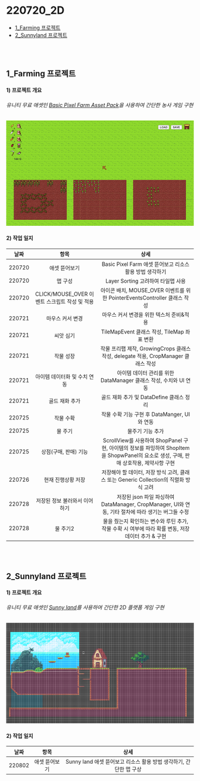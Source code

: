 # 220720_2D
- [1_Farming 프로젝트](#1_farming-프로젝트)
- [2_Sunnyland 프로젝트](#2_sunnyland-프로젝트)
<br>
<br>

## 1_Farming 프로젝트

#### 1) 프로젝트 개요

###### 유니티 무료 애셋인 [Basic Pixel Farm Asset Pack](https://assetstore.unity.com/packages/2d/characters/basic-pixel-farm-asset-pack-64192)을 사용하여 간단한 농사 게임 구현

![1_Farming 게임 화면](images/1_Farming.png)

#### 2) 작업 일지

| 날짜 | 항목 | 상세 |
| :---: | :---: | :---: |
| 220720 | 애셋 뜯어보기 | Basic Pixel Farm 애셋 뜯어보고 리소스 활용 방법 생각하기 |
| 220720 | 맵 구성 | Layer Sorting 고려하여 타일맵 사용 |
| 220720 | CLICK/MOUSE_OVER 이벤트 스크립트 작성 및 적용 | 아이콘 배치, MOUSE_OVER 이벤트를 위한 PointerEventsController 클래스 작성 |
| 220721 | 마우스 커서 변경 | 마우스 커서 변경을 위한 텍스처 준비&적용 |
| 220721 | 씨앗 심기 | TileMapEvent 클래스 작성, TileMap 좌표 변환 |
| 220721 | 작물 성장 | 작물 프리팹 제작, GrowingCrops 클래스 작성, delegate 적용, CropManager 클래스 작성 |
| 220721 | 아이템 데이터화 및 수치 연동 | 아이템 데이터 관리를 위한 DataManager 클래스 작성, 수치와 UI 연동 |
| 220721 | 골드 재화 추가 | 골드 재화 추가 및 DataDefine 클래스 정리 |
| 220725 | 작물 수확 | 작물 수확 기능 구현 후 DataManger, UI와 연동 |
| 220725 | 물 주기 | 물주기 기능 추가 |
| 220725 | 상점(구매, 판매) 기능 | ScrollView를 사용하여 ShopPanel 구현, 아이템의 정보를 파밍하여 ShopItem을 ShopwPanel의 요소로 생성, 구매, 판매 상호작용, 제약사항 구현 |
| 220726 | 현재 진행상황 저장 | 저장해야 할 데이터, 저장 방식 고려, 클래스 또는 Generic Collection의 직렬화 방식 고려 |
| 220728 | 저장된 정보 불러와서 이어하기 | 저장된 json 파일 파싱하여 DataManager, CropManager, UI와 연동, 기타 절차에 따라 생기는 버그들 수정 |
| 220728 | 물 주기2 | 물을 줬는지 확인하는 변수와 루틴 추가, 작물 수확 시 여부에 따라 확률 변동, 저장 데이터 추가 & 구현 |

<br>
<br>

## 2_Sunnyland 프로젝트


#### 1) 프로젝트 개요

###### 유니티 무료 애셋인 [Sunny land](https://assetstore.unity.com/packages/2d/characters/sunny-land-103349)를 사용하여 간단한 2D 플랫폼 게임 구현

![2_Sunnyland 맵](images/2_Sunnyland.png)
<br>

#### 2) 작업 일지

| 날짜 | 항목 | 상세 |
| :---: | :---: | :---: |
| 220802 | 애셋 뜯어보기 | Sunny land 애셋 뜯어보고 리소스 활용 방법 생각하기, 간단한 맵 구상 |
